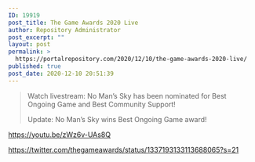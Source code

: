 ```yaml
---
ID: 19919
post_title: The Game Awards 2020 Live
author: Repository Administrator
post_excerpt: ""
layout: post
permalink: >
  https://portalrepository.com/2020/12/10/the-game-awards-2020-live/
published: true
post_date: 2020-12-10 20:51:39
---
```

<blockquote>Watch livestream: No Man’s Sky has been nominated for Best Ongoing Game and Best Community Support!

Update: No Man’s Sky wins Best Ongoing Game award!</blockquote>
https://youtu.be/zWz6v-UAs8Q

https://twitter.com/thegameawards/status/1337193133113688065?s=21